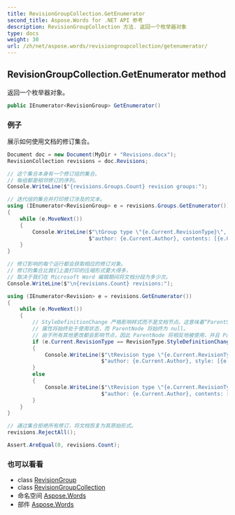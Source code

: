 ```yaml
---
title: RevisionGroupCollection.GetEnumerator
second_title: Aspose.Words for .NET API 参考
description: RevisionGroupCollection 方法. 返回一个枚举器对象
type: docs
weight: 30
url: /zh/net/aspose.words/revisiongroupcollection/getenumerator/
---
```

## RevisionGroupCollection.GetEnumerator method

返回一个枚举器对象。

```csharp
public IEnumerator<RevisionGroup> GetEnumerator()
```

### 例子

展示如何使用文档的修订集合。

```csharp
Document doc = new Document(MyDir + "Revisions.docx");
RevisionCollection revisions = doc.Revisions;

// 这个集合本身有一个修订组的集合。
// 每组都是相邻修订的序列。
Console.WriteLine($"{revisions.Groups.Count} revision groups:");

// 迭代组的集合并打印修订涉及的文本。
using (IEnumerator<RevisionGroup> e = revisions.Groups.GetEnumerator())
{
    while (e.MoveNext())
    {
        Console.WriteLine($"\tGroup type \"{e.Current.RevisionType}\", " +
                          $"author: {e.Current.Author}, contents: [{e.Current.Text.Trim()}]");
    }
}

// 修订影响的每个运行都会获取相应的修订对象。
// 修订的集合比我们上面打印的压缩形式要大得多，
// 取决于我们在 Microsoft Word 编辑期间将文档分段为多少次。
Console.WriteLine($"\n{revisions.Count} revisions:");

using (IEnumerator<Revision> e = revisions.GetEnumerator())
{
    while (e.MoveNext())
    {
        // StyleDefinitionChange 严格影响样式而不是文档节点。这意味着“ParentStyle”
        // 属性将始终处于使用状态，而 ParentNode 将始终为 null。
        // 由于所有其他更改都会影响节点，因此 ParentNode 将相反地被使用，并且 ParentStyle 将为 null。
        if (e.Current.RevisionType == RevisionType.StyleDefinitionChange)
        {
            Console.WriteLine($"\tRevision type \"{e.Current.RevisionType}\", " +
                              $"author: {e.Current.Author}, style: [{e.Current.ParentStyle.Name}]");
        }
        else
        {
            Console.WriteLine($"\tRevision type \"{e.Current.RevisionType}\", " +
                              $"author: {e.Current.Author}, contents: [{e.Current.ParentNode.GetText().Trim()}]");
        }
    }
}

// 通过集合拒绝所有修订，将文档恢复为其原始形式。
revisions.RejectAll();

Assert.AreEqual(0, revisions.Count);
```

### 也可以看看

* class [RevisionGroup](../../revisiongroup/)
* class [RevisionGroupCollection](../)
* 命名空间 [Aspose.Words](../../revisiongroupcollection/)
* 部件 [Aspose.Words](../../../)


